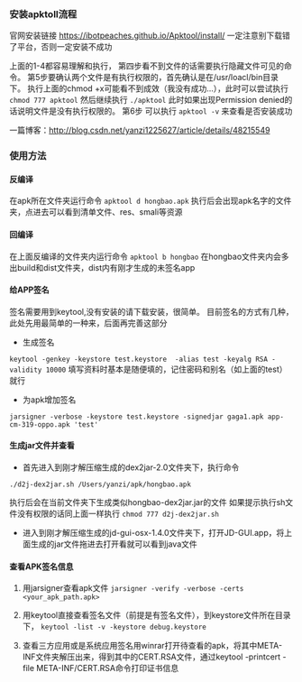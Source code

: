 ### 安装apktoll流程
官网安装链接 https://ibotpeaches.github.io/Apktool/install/
一定注意别下载错了平台，否则一定安装不成功

上面的1-4都容易理解和执行，
第四步看不到文件的话需要执行隐藏文件可见的命令。
第5步要确认两个文件是有执行权限的，首先确认是在/usr/loacl/bin目录下。
执行上面的chmod +x可能看不到成效（我没有成功...），此时可以尝试执行
`chmod 777 apktool`
然后继续执行
`./apktool`
此时如果出现Permission denied的话说明文件是没有执行权限的。
第6步 可以执行
`apktool -v`
来查看是否安装成功

一篇博客：http://blog.csdn.net/yanzi1225627/article/details/48215549

### 使用方法
#### 反编译
在apk所在文件夹运行命令
`apktool d hongbao.apk`
执行后会出现apk名字的文件夹，点进去可以看到清单文件、res、smali等资源

#### 回编译
在上面反编译的文件夹内运行命令
`apktool b hongbao`
在hongbao文件夹内会多出build和dist文件夹，dist内有刚才生成的未签名app

#### 给APP签名
签名需要用到keytool,没有安装的请下载安装，很简单。
目前签名的方式有几种，此处先用最简单的一种来，后面再完善这部分

-  生成签名

`keytool -genkey -keystore test.keystore  -alias test -keyalg RSA -validity 10000`
填写资料时基本是随便填的，记住密码和别名（如上面的test）就行

-  为apk增加签名

`jarsigner -verbose -keystore test.keystore -signedjar gaga1.apk app-cm-319-oppo.apk 'test'`

#### 生成jar文件并查看

- 首先进入到刚才解压缩生成的dex2jar-2.0文件夹下，执行命令

`./d2j-dex2jar.sh /Users/yanzi/apk/hongbao.apk `

执行后会在当前文件夹下生成类似hongbao-dex2jar.jar的文件
如果提示执行sh文件没有权限的话同上面一样执行
`chmod 777 d2j-dex2jar.sh`

- 进入到刚才解压缩生成的jd-gui-osx-1.4.0文件夹下，打开JD-GUI.app，将上面生成的jar文件拖进去打开看就可以看到java文件

#### 查看APK签名信息
1. 用jarsigner查看apk文件
`jarsigner -verify -verbose -certs <your_apk_path.apk>`

2. 用keytool直接查看签名文件（前提是有签名文件），到keystore文件所在目录下，
`keytool -list -v -keystore debug.keystore`

3. 查看三方应用或是系统应用签名用winrar打开待查看的apk，将其中META-INF文件夹解压出来，得到其中的CERT.RSA文件，通过keytool -printcert -file META-INF/CERT.RSA命令打印证书信息
